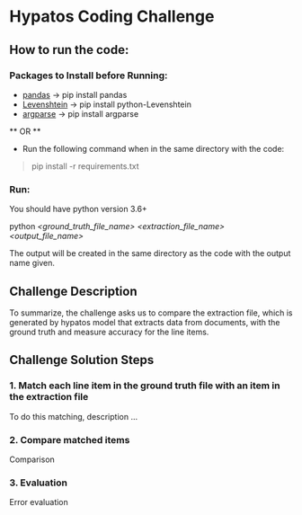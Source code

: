 # Hypatos Coding Challenge

## How to run the code:

### Packages to Install before Running:

- [pandas](https://pandas.pydata.org) -> pip install pandas
- [Levenshtein](https://pypi.org/project/python-Levenshtein/) -> pip install python-Levenshtein
- [argparse](https://docs.python.org/3/library/argparse.html) -> pip install argparse

** OR **

- Run the following command when in the same directory with the code:

> pip install -r requirements.txt

### Run:

You should have python version 3.6+

python *\<ground_truth_file_name\>* *\<extraction_file_name\>* *\<output_file_name\>*

The output will be created in the same directory as the code with the output name given. 


## Challenge Description

To summarize, the challenge asks us to compare the extraction file, which is generated by hypatos model that extracts data from documents,
with the ground truth and measure accuracy for the line items.

## Challenge Solution Steps

### 1. Match each line item in the ground truth file with an item in the extraction file 

To do this matching, description ...

### 2. Compare matched items 

Comparison

### 3. Evaluation

Error evaluation
